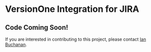 # VersionOne Integration for JIRA

## Code Coming Soon!
If you are interested in contributing to this project, please contact [Ian Buchanan](mailto:ian.buchanan@versionone.com).